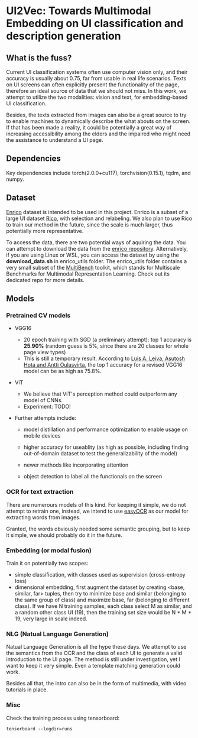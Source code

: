 # UI2Vec: Towards Multimodal Embedding on UI classification and description generation

## What is the fuss?

Current UI classification systems often use computer vision only, and their accuracy is usually about 0.75, far from usable in real life scenarios. Texts on UI screens can often explicitly present the functionality of the page, therefore an ideal source of data that we should not miss. In this work, we attempt to utilize the two modalities: vision and text, for embedding-based UI classification.

Besides, the texts extracted from images can also be a great source to try to enable machines to dynamically describe the what abouts on the screen. If that has been made a reality, it could be potentially a great way of increasing accessibility among the elders and the impaired who might need the assistance to understand a UI page.

## Dependencies

Key dependencies include torch(2.0.0+cu117), torchvision(0.15.1), tqdm, and numpy.

## Dataset

[Enrico](https://github.com/luileito/enrico) dataset is intended to be used in this project. Enrico is a subset of a large UI dataset [Rico](https://interactionmining.org/rico), with selection and relabeling. We also plan to use Rico to train our method in the future, since the scale is much larger, thus potentially more representative.

To access the data, there are two potential ways of aquiring the data. You can attempt to download the data from the [enrico repository](https://github.com/luileito/enrico). Alternatively, if you are using Linux or WSL, you can access the dataset by using the **download_data.sh** in enrico_utils folder. The enrico_utils folder contains a very small subset of the [MultiBench](https://github.com/pliang279/MultiBench) toolkit, which stands for Multiscale Benchmarks for Multimodal Representation Learning. Check out its dedicated repo for more details.

## Models

### Pretrained CV models

- VGG16

  - 20 epoch training with SGD (a preliminary attempt): top 1 accuracy is **25.90%** (random guess is 5%, since there are 20 classes for whole page view types)
  - This is still a temporary result. According to [Luis A. Leiva, Asutosh Hota and Antti Oulasvirta](https://userinterfaces.aalto.fi/enrico/), the top 1 accuracy for a revised VGG16 model can be as high as 75.8%.

- ViT
  - We believe that ViT's perception method could outperform any model of CNNs.
  - Experiment: TODO!

- Further attempts include:
  - model distillation and performance optimization to enable usage on mobile devices
  
  - higher accuracy for useablity (as high as possible, including finding out-of-domain dataset to test the generalizability of the model)
  
  - newer methods like incorporating attention
  
  - object detection to label all the functionals on the screen
  
### OCR for text extraction

There are numerours models of this kind. For keeping it simple, we do not attempt to retrain one, instead, we intend to use [easyOCR](https://github.com/JaidedAI/EasyOCR) as our model for extracting words from images.

Granted, the words obviously needed some semantic grouping, but to keep it simple, we should probably do it in the future.

### Embedding (or modal fusion)

Train it on potentially two scopes:

- simple classification, with classes used as supervision (cross-entropy loss)
- dimensional embedding, first augment the dataset by creating <base, similar, far> tuples, then try to minimize base and similar (belonging to the same group of class) and maximize base, far (belonging to different class). If we have N training samples, each class select M as similar, and a random other class UI (19), then the training set size would be N * M * 19, very large in scale indeed.

### NLG (Natual Language Generation)

Natual Language Generation is all the hype these days. We attempt to use the semantics from the OCR and the class of each UI to generate a valid introduction to the UI page. The method is still under investigation, yet I want to keep it very simple. Even a template matching generation could work.

Besides all that, the intro can also be in the form of multimedia, with video tutorials in place.

### Misc

Check the training process using tensorboard:

```
tensorboard --logdir=runs
```

